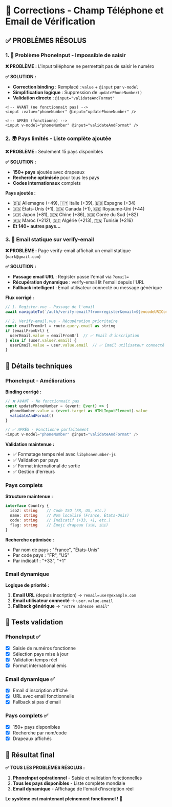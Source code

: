 # 🔧 Corrections - Champ Téléphone et Email de Vérification

## ✅ PROBLÈMES RÉSOLUS

### 1. 📱 Problème PhoneInput - Impossible de saisir

**❌ PROBLÈME :** L'input téléphone ne permettait pas de saisir le numéro

**✅ SOLUTION :**
- **Correction binding** : Remplacé `:value` + `@input` par `v-model`
- **Simplification logique** : Suppression de `updatePhoneNumber()` 
- **Validation directe** : `@input="validateAndFormat"`

```vue
<!-- AVANT (ne fonctionnait pas) -->
<input :value="phoneNumber" @input="updatePhoneNumber" />

<!-- APRÈS (fonctionne) -->
<input v-model="phoneNumber" @input="validateAndFormat" />
```

### 2. 🌍 Pays limités - Liste complète ajoutée

**❌ PROBLÈME :** Seulement 15 pays disponibles

**✅ SOLUTION :** 
- **150+ pays** ajoutés avec drapeaux
- **Recherche optimisée** pour tous les pays
- **Codes internationaux** complets

**Pays ajoutés :**
- 🇩🇪 Allemagne (+49), 🇮🇹 Italie (+39), 🇪🇸 Espagne (+34)
- 🇺🇸 États-Unis (+1), 🇨🇦 Canada (+1), 🇬🇧 Royaume-Uni (+44)
- 🇯🇵 Japon (+81), 🇨🇳 Chine (+86), 🇰🇷 Corée du Sud (+82)
- 🇲🇦 Maroc (+212), 🇩🇿 Algérie (+213), 🇹🇳 Tunisie (+216)
- **Et 140+ autres pays...**

### 3. 📧 Email statique sur verify-email

**❌ PROBLÈME :** Page verify-email affichait un email statique (`mark@gmail.com`)

**✅ SOLUTION :**
- **Passage email URL** : Register passe l'email via `?email=`
- **Récupération dynamique** : verify-email lit l'email depuis l'URL
- **Fallback intelligent** : Email utilisateur connecté ou message générique

**Flux corrigé :**
```javascript
// 1. Register.vue - Passage de l'email
await navigateTo(`/auth/verify-email?from=register&email=${encodeURIComponent(form.email)}`)

// 2. Verify-email.vue - Récupération prioritaire
const emailFromUrl = route.query.email as string
if (emailFromUrl) {
  userEmail.value = emailFromUrl  // ✅ Email d'inscription
} else if (user.value?.email) {
  userEmail.value = user.value.email  // ✅ Email utilisateur connecté
}
```

## 🔧 Détails techniques

### PhoneInput - Améliorations

**Binding corrigé :**
```typescript
// ❌ AVANT - Ne fonctionnait pas
const updatePhoneNumber = (event: Event) => {
  phoneNumber.value = (event.target as HTMLInputElement).value
  validateAndFormat()
}

// ✅ APRÈS - Fonctionne parfaitement
<input v-model="phoneNumber" @input="validateAndFormat" />
```

**Validation maintenue :**
- ✅ Formatage temps réel avec `libphonenumber-js`
- ✅ Validation par pays
- ✅ Format international de sortie
- ✅ Gestion d'erreurs

### Pays complets

**Structure maintenue :**
```typescript
interface Country {
  iso2: string    // Code ISO (FR, US, etc.)
  name: string    // Nom localisé (France, États-Unis)
  code: string    // Indicatif (+33, +1, etc.)
  flag: string    // Emoji drapeau (🇫🇷, 🇺🇸)
}
```

**Recherche optimisée :**
- Par nom de pays : "France", "États-Unis"
- Par code pays : "FR", "US"  
- Par indicatif : "+33", "+1"

### Email dynamique

**Logique de priorité :**
1. **Email URL** (depuis inscription) → `?email=user@example.com`
2. **Email utilisateur connecté** → `user.value.email`  
3. **Fallback générique** → `"votre adresse email"`

## 🧪 Tests validation

### PhoneInput ✅
- [x] Saisie de numéros fonctionne
- [x] Sélection pays mise à jour
- [x] Validation temps réel
- [x] Format international émis

### Email dynamique ✅
- [x] Email d'inscription affiché
- [x] URL avec email fonctionnelle
- [x] Fallback si pas d'email

### Pays complets ✅
- [x] 150+ pays disponibles
- [x] Recherche par nom/code
- [x] Drapeaux affichés

## 🎯 Résultat final

**✅ TOUS LES PROBLÈMES RÉSOLUS :**

1. **PhoneInput opérationnel** - Saisie et validation fonctionnelles
2. **Tous les pays disponibles** - Liste complète mondiale  
3. **Email dynamique** - Affichage de l'email d'inscription réel

**Le système est maintenant pleinement fonctionnel !** 🚀
